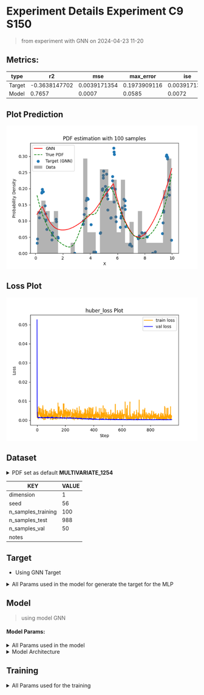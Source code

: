 # Experiment Details Experiment  C9 S150
> from experiment with GNN
> on 2024-04-23 11-20
## Metrics:
                                                                                                      
| type   | r2            | mse          | max_error    | ise          | kl           | evs           |
|--------|---------------|--------------|--------------|--------------|--------------|---------------|
| Target | -0.3638147702 | 0.0039171354 | 0.1973909116 | 0.0039171354 | 0.2092746026 | -0.3527095809 |
| Model  | 0.7657        | 0.0007       | 0.0585       | 0.0072       | 0.0338       | 0.8714        |
                                                                                                      
## Plot Prediction

<img src="pdf_520c7e01.png">

## Loss Plot

<img src="loss_520c7e01.png">

## Dataset

<details><summary>PDF set as default <b>MULTIVARIATE_1254</b></summary>

#### Dimension 1
                                      
| type        | rate | weight |      |
|-------------|------|--------|------|
| exponential | 1    | 0.2    |      |
| logistic    | 4    | 0.8    | 0.25 |
| logistic    | 5.5  | 0.7    | 0.3  |
| exponential | -1   | 0.25   | -10  |
                                      
</details>
                              
| KEY                | VALUE |
|--------------------|-------|
| dimension          | 1     |
| seed               | 56    |
| n_samples_training | 100   |
| n_samples_test     | 988   |
| n_samples_val      | 50    |
| notes              |       |
                              
## Target
- Using GNN Target
<details><summary>All Params used in the model for generate the target for the MLP </summary>

                            
| KEY          | VALUE     |
|--------------|-----------|
| n_components | 9         |
| n_init       | 40        |
| max_iter     | 10        |
| init_params  | k-means++ |
| random_state | 51        |
                            
</details>

## Model
> using model GNN
#### Model Params:
<details><summary>All Params used in the model </summary>

                                                  
| KEY             | VALUE                        |
|-----------------|------------------------------|
| dropout         | 0.0                          |
| hidden_layer    | [(58, Tanh()), (38, ReLU())] |
| last_activation | lambda                       |
                                                  
</details>

<details><summary>Model Architecture </summary>

LitModularNN(
  (neural_netowrk_modular): NeuralNetworkModular(
    (dropout): Dropout(p=0.0, inplace=False)
    (output_layer): Linear(in_features=38, out_features=1, bias=True)
    (last_activation): AdaptiveSigmoid(
      (sigmoid): Sigmoid()
    )
    (layers): ModuleList(
      (0): Linear(in_features=1, out_features=58, bias=True)
      (1): Linear(in_features=58, out_features=38, bias=True)
      (2): AdaptiveSigmoid(
        (sigmoid): Sigmoid()
      )
    )
    (activation): ModuleList(
      (0): Tanh()
      (1): ReLU()
    )
  )
)
</details>

## Training
<details><summary>All Params used for the training </summary>

                                         
| KEY           | VALUE                 |
|---------------|-----------------------|
| epochs        | 950                   |
| batch_size    | 4                     |
| loss_type     | huber_loss            |
| optimizer     | RMSprop               |
| learning_rate | 0.0006734373910499807 |
                                         
</details>


